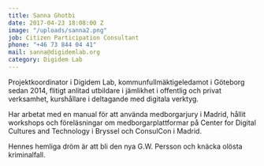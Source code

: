 ```yaml
---
title: Sanna Ghotbi
date: 2017-04-23 18:08:00 Z
image: "/uploads/sanna2.png"
job: Citizen Participation Consultant
phone: "+46 73 844 04 41"
mail: sanna@digidemlab.org
category: Digidem Lab
---
```


Projektkoordinator i Digidem Lab, kommunfullmäktigeledamot i Göteborg sedan 2014, flitigt anlitad utbildare i jämlikhet i offentlig och privat verksamhet, kurshållare i deltagande med digitala verktyg.

Har arbetat med en manual för att använda medborgarjury i Madrid, hållit workshops och föreläsningar om medborgarplattformar på Center for Digital Cultures and Technology i Bryssel och ConsulCon i Madrid.

Hennes hemliga dröm är att bli den nya G.W. Persson och knäcka
  olösta kriminalfall.
